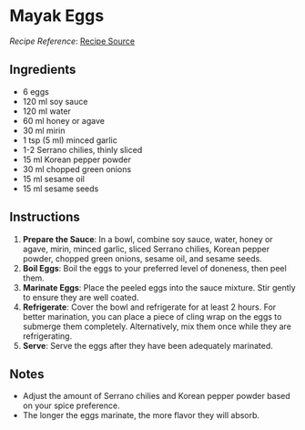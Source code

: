 # Mayak Eggs

*Recipe Reference*: [Recipe Source](https://drivemehungry.com/mayak-eggs/)


## Ingredients

- 6 eggs
- 120 ml soy sauce
- 120 ml water
- 60 ml honey or agave
- 30 ml mirin
- 1 tsp (5 ml) minced garlic
- 1-2 Serrano chilies, thinly sliced
- 15 ml Korean pepper powder
- 30 ml chopped green onions
- 15 ml sesame oil
- 15 ml sesame seeds

## Instructions

1. **Prepare the Sauce**: In a bowl, combine soy sauce, water, honey or agave, mirin, minced garlic, sliced Serrano chilies, Korean pepper powder, chopped green onions, sesame oil, and sesame seeds.
2. **Boil Eggs**: Boil the eggs to your preferred level of doneness, then peel them.
3. **Marinate Eggs**: Place the peeled eggs into the sauce mixture. Stir gently to ensure they are well coated.
4. **Refrigerate**: Cover the bowl and refrigerate for at least 2 hours. For better marination, you can place a piece of cling wrap on the eggs to submerge them completely. Alternatively, mix them once while they are refrigerating.
5. **Serve**: Serve the eggs after they have been adequately marinated.

## Notes

- Adjust the amount of Serrano chilies and Korean pepper powder based on your spice preference.
- The longer the eggs marinate, the more flavor they will absorb.
